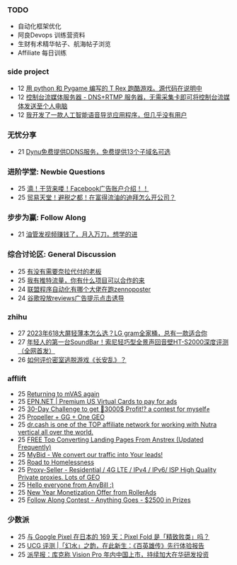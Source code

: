 ### TODO
-  自动化框架优化
-  阿良Devops 训练营资料
-  生财有术精华帖子、航海帖子浏览
-  Affiliate 每日训练

### side project
<!-- sideproject:START -->
-  12 [用 python 和 Pygame 编写的 T Rex 跑酷游戏。源代码在说明中](https://www.youtube.com/watch?v=pZySIXSelCA)
-  12 [控制台流媒体服务器 - DNS+RTMP 服务器，无需采集卡即可将控制台流媒体发送至个人电脑](https://github.com/Aioros/console-streaming-server)
-  12 [我开发了一款人工智能语音导览应用程序，但几乎没有用户](https://www.reddit.com/r/SideProject/comments/18gpp0e/ive_built_an_ai_audio_tour_app_but_have_almost_no/)<!-- sideproject:END -->


### 无忧分享
<!-- ruyo:START -->
-  21 [Dynu免费提供DDNS服务，免费提供13个子域名可选](https://51.ruyo.net/18625.html)<!-- ruyo:END -->

### 进阶学堂: Newbie Questions
<!-- advertcn1:START -->
-  25 [滴！干货来喽！Facebook广告账户介绍！！](https://www.advertcn.com/thread-114445-1-1.html)
-  25 [贸易天堂！避税之都！在富得流油的迪拜怎么开公司？](https://www.advertcn.com/thread-114440-1-1.html)<!-- advertcn1:END -->

### 步步为赢: Follow Along
<!-- advertcn2:START -->
-  21 [油管发视频赚钱了，月入万刀，想学的进](https://www.advertcn.com/thread-114401-1-1.html)<!-- advertcn2:END -->

### 综合讨论区: General Discussion
<!-- advertcn3:START -->
-  25 [有没有需要奈拉代付的老板](https://www.advertcn.com/thread-114453-1-1.html)
-  25 [我有推特流量，你有什么项目可以合作的来](https://www.advertcn.com/thread-114444-1-1.html)
-  24 [联盟程序自动化有哪个大佬在跑zennoposter](https://www.advertcn.com/thread-114438-1-1.html)
-  24 [谷歌投放reviews广告提示点击诱导](https://www.advertcn.com/thread-114437-1-1.html)<!-- advertcn3:END -->


### zhihu
<!-- zhihu:START -->
-  27 [2023年618大屏轻薄本怎么选？LG gram全家桶，总有一款适合你](http://zhuanlan.zhihu.com/p/632641888?utm_campaign=rss&utm_medium=rss&utm_source=rss&utm_content=title)
-  27 [年轻人的第一台SoundBar！索尼轻巧型全景声回音壁HT-S2000深度评测（全网首发）](http://zhuanlan.zhihu.com/p/630990296?utm_campaign=rss&utm_medium=rss&utm_source=rss&utm_content=title)
-  26 [如何评价密室逃脱游戏《长安乱》？](http://www.zhihu.com/question/563950552/answer/3045961312?utm_campaign=rss&utm_medium=rss&utm_source=rss&utm_content=title)<!-- zhihu:END -->

### afflift
<!-- afflift:START -->
-  25 [Returning to mVAS again](https://afflift.com/f/threads/returning-to-mvas-again.12820/)
-  25 [EPN.NET | Premium US Virtual Cards to pay for ads](https://afflift.com/f/threads/epn-net-premium-us-virtual-cards-to-pay-for-ads.11362/)
-  25 [30-Day Challenge to get 🎯3000$ Profit⁉ a contest for myself✊](https://afflift.com/f/threads/30-day-challenge-to-get-%F0%9F%8E%AF3000-profit%E2%81%89-a-contest-for-myself%E2%9C%8A.9419/)
-  25 [Propeller + GG + One GEO](https://afflift.com/f/threads/propeller-gg-one-geo.12860/)
-  25 [dr.cash is one of the TOP affiliate network for working with Nutra vertical all over the world.](https://afflift.com/f/threads/dr-cash-is-one-of-the-top-affiliate-network-for-working-with-nutra-vertical-all-over-the-world.11669/)
-  25 [FREE Top Converting Landing Pages From Anstrex &lpar;Updated Frequently&rpar;](https://afflift.com/f/threads/free-top-converting-landing-pages-from-anstrex-updated-frequently.2596/)
-  25 [MyBid - We convert our traffic into Your leads!](https://afflift.com/f/threads/mybid-we-convert-our-traffic-into-your-leads.9262/)
-  25 [Road to Homelessness](https://afflift.com/f/threads/road-to-homelessness.12858/)
-  25 [Proxy-Seller - Residential / 4G LTE / IPv4 / IPv6/ ISP High Quality Private proxies. Lots of GEO](https://afflift.com/f/threads/proxy-seller-residential-4g-lte-ipv4-ipv6-isp-high-quality-private-proxies-lots-of-geo.11946/)
-  25 [Hello everyone from AnyBill :&rpar;](https://afflift.com/f/threads/hello-everyone-from-anybill.12864/)
-  25 [New Year Monetization Offer from RollerAds](https://afflift.com/f/threads/new-year-monetization-offer-from-rollerads.12279/)
-  25 [Follow Along Contest - Anything Goes - $2500 in Prizes](https://afflift.com/f/threads/follow-along-contest-anything-goes-2500-in-prizes.12808/)<!-- afflift:END -->

### 少数派
<!-- sspai:START -->
-  25 [与 Google Pixel 在日本的 169 天：Pixel Fold 是「精致败类」吗？](https://sspai.com/post/87344)
-  25 [UCG 评测 |「幻水」之韵，在此新生：《百英雄传》先行体验报告](https://sspai.com/post/87422)
-  25 [派早报：库克称 Vision Pro 年内中国上市，持续加大在华研发投资](https://sspai.com/post/87535)<!-- sspai:END -->
